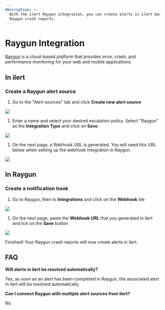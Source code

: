 ```yaml
---
description: >-
  With the ilert Raygun integration, you can create alerts in ilert based on
  Raygun crash reports.
---
```


# Raygun Integration

[Raygun](https://raygun.com/) is a cloud-based platform that provides error, crash, and performance monitoring for your web and mobile applications.

## In ilert <a href="#in-ilert" id="in-ilert"></a>

### Create a Raygun alert source <a href="#create-alert-source" id="create-alert-source"></a>

1. Go to the "Alert sources" tab and click **Create new alert source**

![](../.gitbook/assets/Screenshot\_16\_03\_21\_\_16\_37.png)

1. Enter a name and select your desired escalation policy. Select "Raygun" as the **Integration Type** and click on **Save**.

![](../.gitbook/assets/Screenshot\_16\_03\_21\_\_17\_12.png)

1. On the next page, a Webhook URL is generated. You will need this URL below when setting up the webhook integration in Raygun.

![](../.gitbook/assets/Screenshot\_16\_03\_21\_\_17\_13.png)

## In Raygun <a href="#in-splunk" id="in-splunk"></a>

### Create a notification hook <a href="#create-action-sequences" id="create-action-sequences"></a>

1. Go to Raygun, then to **Integrations** and click on the **Webhook** tile

![](../.gitbook/assets/Screenshot\_16\_03\_21\_\_17\_14.png)

1. On the next page,  paste the **Webhook URL** that you generated in ilert and lick on the **Save** button

![](../.gitbook/assets/Screenshot\_16\_03\_21\_\_17\_17.png)

Finished! Your Raygun crash reports will now create alerts in ilert.

## FAQ <a href="#faq" id="faq"></a>

**Will alerts in ilert be resolved automatically?**

Yes, as soon as an alert has been completed in Raygun, the associated alert in ilert will be resolved automatically.

**Can I connect Raygun with multiple alert sources from ilert?**

No

